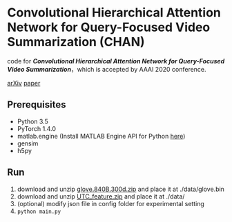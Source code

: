 # Convolutional Hierarchical Attention Network for Query-Focused Video Summarization (CHAN)
code for ***Convolutional Hierarchical Attention Network for Query-Focused Video Summarization***，which is accepted by AAAI 2020 conference.

[arXiv](https://arxiv.org/abs/2002.03740)  [paper](https://doi.org/10.1609/aaai.v34i07.6929) 



## Prerequisites

- Python 3.5
- PyTorch 1.4.0
- matlab.engine (Install MATLAB Engine API for Python [here](https://www.mathworks.com/help/matlab/matlab_external/install-the-matlab-engine-for-python.html))
- gensim
- h5py



## Run

1. download and unzip [glove.840B.300d.zip](http://nlp.stanford.edu/data/glove.840B.300d.zip) and place it at ./data/glove.bin
2. download and unzip [UTC_feature.zip](https://drive.google.com/file/d/1np6d59s27PASZK7yjdnnvkmqT1cPeotO/view?usp=sharing) and place it at ./data/
3. (optional) modify json file in config folder for experimental setting
4. `python main.py`
